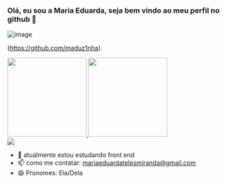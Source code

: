 ### Olá, eu sou a Maria Eduarda, seja bem vindo ao meu perfil no github 👋
![image](https://github.com/maduz1nha/maduz1nha/assets/165913465/5dcc167d-ed95-409c-9de0-854b1c93446e)



(https://github.com/maduz1nha).

<div>
  <a href="https://beacons.ai/maduz1nha">
  <img height="180em" src=https://github-readme-stats.vercel.app/api?username=maduz1nha&show_icons=true&theme=dark&include_alla_commits=true&count_private=true/>
  <img height="180em" src=https://github-readme-stats.vercel.app/api/top-langs/?username=maduz1nha&layout=compact&langs_count=16&theme=dark/>
<div> 
  <a href="https://instagram.com/mar1aa_eduarda" target="_blank"><img src="https://img.shields.io/badge/-Instagram-%23E4405F?style=for-the-badge&logo=instagram&logoColor=white" target="_blank"></a>  
</div>



- 🌱 atualmente estou estudando front end 
- 📫 como me contatar: mariaeduardatelesmiranda@gmail.com
- 😄 Pronomes: Ela/Dela


